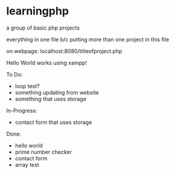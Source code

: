 # learningphp
a group of basic php projects

everything in one file b/c putting more than one project in this file

on webpage:
  localhost:8080/titleofproject.php

Hello World works using xampp!

To Do:

  - loop test?
  - something updating from website
  - something that uses storage

In-Progress:
   - contact form that uses storage
  
Done:
  - hello world
  - prime number checker
  - contact form
  - array test
